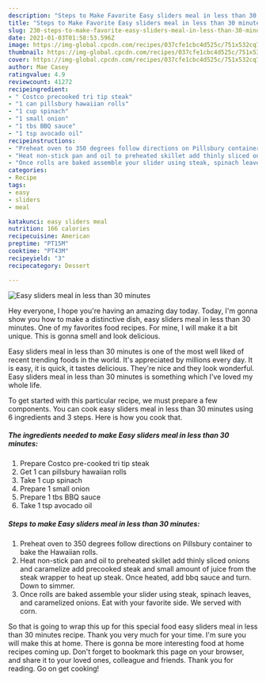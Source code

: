 ```yaml
---
description: "Steps to Make Favorite Easy sliders meal in less than 30 minutes"
title: "Steps to Make Favorite Easy sliders meal in less than 30 minutes"
slug: 230-steps-to-make-favorite-easy-sliders-meal-in-less-than-30-minutes
date: 2021-01-03T01:58:53.596Z
image: https://img-global.cpcdn.com/recipes/037cfe1cbc4d525c/751x532cq70/easy-sliders-meal-in-less-than-30-minutes-recipe-main-photo.jpg
thumbnail: https://img-global.cpcdn.com/recipes/037cfe1cbc4d525c/751x532cq70/easy-sliders-meal-in-less-than-30-minutes-recipe-main-photo.jpg
cover: https://img-global.cpcdn.com/recipes/037cfe1cbc4d525c/751x532cq70/easy-sliders-meal-in-less-than-30-minutes-recipe-main-photo.jpg
author: Mae Casey
ratingvalue: 4.9
reviewcount: 41272
recipeingredient:
- " Costco precooked tri tip steak"
- "1 can pillsbury hawaiian rolls"
- "1 cup spinach"
- "1 small onion"
- "1 tbs BBQ sauce"
- "1 tsp avocado oil"
recipeinstructions:
- "Preheat oven to 350 degrees follow directions on Pillsbury container to bake the Hawaiian rolls."
- "Heat non-stick pan and oil to preheated skillet add thinly sliced onions and caramelize add precooked steak and small amount of juice from the steak wrapper to heat up steak. Once heated, add bbq sauce and turn. Down to simmer."
- "Once rolls are baked assemble your slider using steak, spinach leaves, and caramelized onions. Eat with your favorite side. We served with corn."
categories:
- Recipe
tags:
- easy
- sliders
- meal

katakunci: easy sliders meal 
nutrition: 166 calories
recipecuisine: American
preptime: "PT15M"
cooktime: "PT43M"
recipeyield: "3"
recipecategory: Dessert

---
```



![Easy sliders meal in less than 30 minutes](https://img-global.cpcdn.com/recipes/037cfe1cbc4d525c/751x532cq70/easy-sliders-meal-in-less-than-30-minutes-recipe-main-photo.jpg)

Hey everyone, I hope you're having an amazing day today. Today, I'm gonna show you how to make a distinctive dish, easy sliders meal in less than 30 minutes. One of my favorites food recipes. For mine, I will make it a bit unique. This is gonna smell and look delicious.

Easy sliders meal in less than 30 minutes is one of the most well liked of recent trending foods in the world. It's appreciated by millions every day. It is easy, it is quick, it tastes delicious. They're nice and they look wonderful. Easy sliders meal in less than 30 minutes is something which I've loved my whole life.




To get started with this particular recipe, we must prepare a few components. You can cook easy sliders meal in less than 30 minutes using 6 ingredients and 3 steps. Here is how you cook that.

<!--inarticleads1-->

##### The ingredients needed to make Easy sliders meal in less than 30 minutes:

1. Prepare  Costco pre-cooked tri tip steak
1. Get 1 can pillsbury hawaiian rolls
1. Take 1 cup spinach
1. Prepare 1 small onion
1. Prepare 1 tbs BBQ sauce
1. Take 1 tsp avocado oil




<!--inarticleads2-->

##### Steps to make Easy sliders meal in less than 30 minutes:

1. Preheat oven to 350 degrees follow directions on Pillsbury container to bake the Hawaiian rolls.
1. Heat non-stick pan and oil to preheated skillet add thinly sliced onions and caramelize add precooked steak and small amount of juice from the steak wrapper to heat up steak. Once heated, add bbq sauce and turn. Down to simmer.
1. Once rolls are baked assemble your slider using steak, spinach leaves, and caramelized onions. Eat with your favorite side. We served with corn.




So that is going to wrap this up for this special food easy sliders meal in less than 30 minutes recipe. Thank you very much for your time. I'm sure you will make this at home. There is gonna be more interesting food at home recipes coming up. Don't forget to bookmark this page on your browser, and share it to your loved ones, colleague and friends. Thank you for reading. Go on get cooking!
